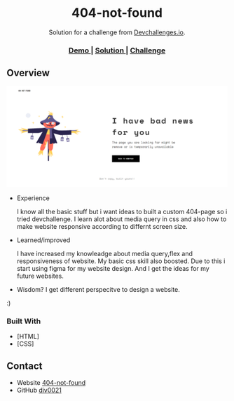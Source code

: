 <!-- Please update value in the {}  -->

<h1 align="center">404-not-found</h1>

<div align="center">
   Solution for a challenge from  <a href="http://devchallenges.io" target="_blank">Devchallenges.io</a>.
</div>

<div align="center">
  <h3>
    <a href="https://{your-demo-link.your-domain}">
      Demo
    </a>
    <span> | </span>
    <a href="https://{your-url-to-the-solution}">
      Solution
    </a>
    <span> | </span>
    <a href="https://devchallenges.io/challenges/wBunSb7FPrIepJZAg0sY">
      Challenge
    </a>
  </h3>
</div>



<!-- OVERVIEW -->

## Overview

![screenshot](https://github.com/div0021/404-not-found/blob/main/Screenshot.png)

- Experience

  I know all the basic stuff but i want ideas to built a custom 404-page so i tried devchallenge. I learn alot about media query in css and also how to make website responsive according to differnt screen size.


- Learned/improved

  I have increased my knowleadge about media query,flex and responsiveness of website. My basic css skill also boosted. Due to this i start using figma for my website design. And I get the ideas for my future websites.

- Wisdom? 
  I get different perspecitve to design a website.

:)

### Built With

<!-- This section should list any major frameworks that you built your project using. Here are a few examples.-->

- [HTML]
- [CSS]



## Contact

- Website [404-not-found](https://div0021.github.io/404-not-found/)
- GitHub [div0021](https://{github.com/div0021})


